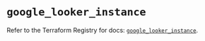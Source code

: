 # `google_looker_instance`

Refer to the Terraform Registry for docs: [`google_looker_instance`](https://registry.terraform.io/providers/hashicorp/google-beta/6.39.0/docs/resources/google_looker_instance).
